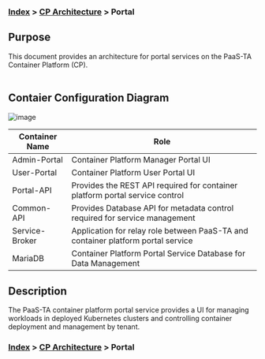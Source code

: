 ### [Index](https://github.com/PaaS-TA/Guide-eng/blob/master/README.md) > [CP Architecture](./README.md) > Portal

## Purpose
This document provides an architecture for portal services on the PaaS-TA Container Platform (CP).
<br><br>

## Contaier  Configuration Diagram
![image](https://user-images.githubusercontent.com/67575226/147046843-e7dd3c3d-c8d5-442c-bc9b-9469cba3e67c.png)



| Container Name  | Role |
|-------|----|
| Admin-Portal | Container Platform Manager Portal UI |
| User-Portal | Container Platform User Portal UI |
| Portal-API | Provides the REST API required for container platform portal service control |
| Common-API | Provides Database API for metadata control required for service management |
| Service-Broker | Application for relay role between PaaS-TA and container platform portal service |
| MariaDB | Container Platform Portal Service Database for Data Management |


## Description
The PaaS-TA container platform portal service provides a UI for managing workloads in deployed Kubernetes clusters and controlling container deployment and management by tenant.


### [Index](https://github.com/PaaS-TA/Guide/blob/master/README.md) > [CP Architecture](../README.md) > Portal
